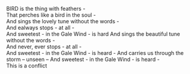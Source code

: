 BIRD is the thing with feathers -  
That perches like a bird in the soul -  
And sings the lovely tune without the words -  
And ealways stops - at all -  
And sweetest - in the Gale Wind - is hard
And sings the beautiful tune without the words -  
And never, ever stops - at all -  
And sweetest - in the Gale Wind - is heard -
And carries us through the storm – unseen –
And sweetest - in the Gale Wind - is heard -  
This is a conflict

